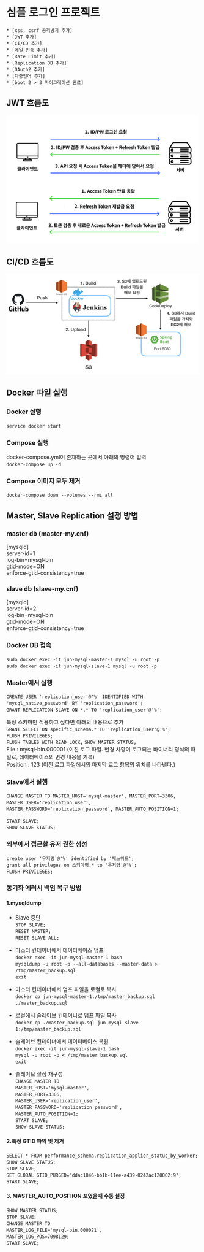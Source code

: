 # 심플 로그인 프로젝트
<!-- TOC -->
    * [xss, csrf 공격방지 추가]
    * [JWT 추가]
    * [CI/CD 추가]
    * [메일 인증 추가]
    * [Rate Limit 추가]
    * [Replication DB 추가]
    * [OAuth2 추가]
    * [다중언어 추가]
    * [boot 2 > 3 마이그레이션 완료]
<!-- TOC -->

## JWT 흐름도
![jwt 흐름도](images/JWT.png)

## CI/CD 흐름도
![CI/CD 흐름도](images/CICD.png)

## Docker 파일 실행
### Docker 실행
`service docker start`

### Compose 실행
docker-compose.yml이 존재하는 곳에서 아래의 명령어 입력   
`docker-compose up -d`

### Compose 이미지 모두 제거
`docker-compose down --volumes --rmi all`

## Master, Slave Replication 설정 방법 

### master db (master-my.cnf)
[mysqld]  
server-id=1  
log-bin=mysql-bin  
gtid-mode=ON  
enforce-gtid-consistency=true

### slave db (slave-my.cnf)
[mysqld]  
server-id=2  
log-bin=mysql-bin  
gtid-mode=ON  
enforce-gtid-consistency=true

### Docker DB 접속
`sudo docker exec -it jun-mysql-master-1 mysql -u root -p`     
`sudo docker exec -it jun-mysql-slave-1 mysql -u root -p`   

### Master에서 실행
`CREATE USER 'replication_user'@'%' IDENTIFIED WITH 'mysql_native_password' BY 'replication_password';`   
`GRANT REPLICATION SLAVE ON *.* TO 'replication_user'@'%';`

특정 스키마만 적용하고 싶다면 아래의 내용으로 추가   
`GRANT SELECT ON specific_schema.* TO 'replication_user'@'%';`     
`FLUSH PRIVILEGES;`   
`FLUSH TABLES WITH READ LOCK;`
`SHOW MASTER STATUS;`  
File : mysql-bin.000001 (이진 로그 파일. 변경 사항이 로그되는 바이너리 형식의 파일로, 데이터베이스의 변경 내용을 기록)        
Position : 123 (이진 로그 파일에서의 마지막 로그 항목의 위치를 나타낸다.)

### Slave에서 실행
`CHANGE MASTER TO
MASTER_HOST='mysql-master',
MASTER_PORT=3306,
MASTER_USER='replication_user',
MASTER_PASSWORD='replication_password',
MASTER_AUTO_POSITION=1;`

`START SLAVE;`   
`SHOW SLAVE STATUS;`

### 외부에서 접근할 유저 권한 생성
`create user '유저명'@'%' identified by '패스워드';`   
`grant all privileges on 스키마명.* to '유저명'@'%';`   
`FLUSH PRIVILEGES;`

### 동기화 에러시 백업 복구 방법
#### 1.mysqldump 
- Slave 중단  
`STOP SLAVE;`  
`RESET MASTER;`  
`RESET SLAVE ALL;`  

- 마스터 컨테이너에서 데이터베이스 덤프  
`docker exec -it jun-mysql-master-1 bash`  
`mysqldump -u root -p --all-databases --master-data > /tmp/master_backup.sql`  
`exit`

- 마스터 컨테이너에서 덤프 파일을 로컬로 복사  
`docker cp jun-mysql-master-1:/tmp/master_backup.sql ./master_backup.sql`  

- 로컬에서 슬레이브 컨테이너로 덤프 파일 복사  
`docker cp ./master_backup.sql jun-mysql-slave-1:/tmp/master_backup.sql`  

- 슬레이브 컨테이너에서 데이터베이스 복원  
`docker exec -it jun-mysql-slave-1 bash`  
`mysql -u root -p < /tmp/master_backup.sql`  
`exit`  
- 슬레이브 설정 재구성  
`CHANGE MASTER TO`  
`MASTER_HOST='mysql-master',`    
`MASTER_PORT=3306,`    
`MASTER_USER='replication_user',`  
`MASTER_PASSWORD='replication_password',`  
`MASTER_AUTO_POSITION=1;`  
`START SLAVE;`  
`SHOW SLAVE STATUS;`  


#### 2.특정 GTID 파악 및 제거
`SELECT * FROM performance_schema.replication_applier_status_by_worker;`  
`SHOW SLAVE STATUS;`  
`STOP SLAVE;`  
`SET GLOBAL GTID_PURGED="ddac1846-bb1b-11ee-a439-0242ac120002:9";`  
`START SLAVE;`  

#### 3. MASTER_AUTO_POSITION 꼬였을때 수동 설정
`SHOW MASTER STATUS;`  
`STOP SLAVE;`  
`CHANGE MASTER TO`    
`MASTER_LOG_FILE='mysql-bin.000021',`  
`MASTER_LOG_POS=7098129;`  
`START SLAVE;`  
